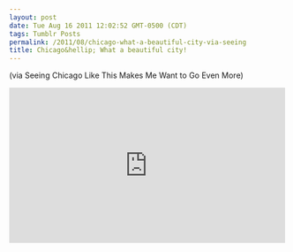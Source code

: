 ```yaml
---
layout: post
date: Tue Aug 16 2011 12:02:52 GMT-0500 (CDT)
tags: Tumblr Posts
permalink: /2011/08/chicago-what-a-beautiful-city-via-seeing
title: Chicago&hellip; What a beautiful city!
---
```


(via Seeing Chicago Like This Makes Me Want to Go Even More)

<iframe width="500" height="281" id="youtube_iframe" src="https://www.youtube.com/embed/Kj4USbHbXlU?feature=oembed&amp;enablejsapi=1&amp;origin=http://safe.txmblr.com&amp;wmode=opaque" frameborder="0" allowfullscreen=""></iframe>
